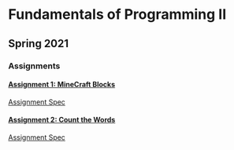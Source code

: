 # Fundamentals of Programming II

## Spring 2021

### Assignments

#### [Assignment 1: MineCraft Blocks](./Assignment01/MinecraftBlock)

[Assignment Spec](./Assignment01/assignment.md)
#### [Assignment 2: Count the Words](./Assignment02/CountWords)

[Assignment Spec](./Assignment01/assignment.md)